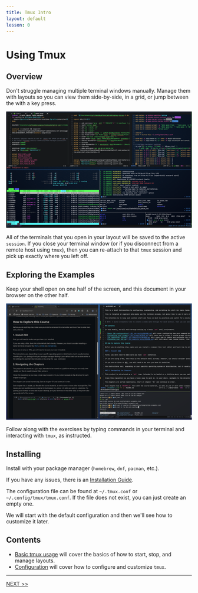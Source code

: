 ```yaml
---
title: Tmux Intro
layout: default
lesson: 0
---
```

# Using Tmux

## Overview

Don't struggle managing multiple terminal windows manually. Manage them with layouts so you can view them side-by-side, in a grid, or jump between the with a key press.

![image](./images/tmux.png)

All of the terminals that you open in your layout will be saved to the active `session`. If you close your terminal window (or if you disconnect from a remote host using `tmux`), then you can re-attach to that `tmux` session and pick up exactly where you left off.

## Exploring the Examples

Keep your shell open on one half of the screen, and this document in your browser on the other half.

![image](../img/side-by-side.png)

Follow along with the exercises by typing commands in your terminal and interacting with `tmux`, as instructed.

## Installing

Install with your package manager (`homebrew`, `dnf`, `pacman`, etc.).

If you have any issues, there is an [Installation Guide](https://github.com/tmux/tmux/wiki/Installing).

The configuration file can be found at `~/.tmux.conf` or `~/.config/tmux/tmux.conf`. If the file does not exist, you can just create an empty one.

We will start with the default configuration and then we'll see how to customize it later.


## Contents

- [Basic tmux usage](./01_basic-usage) will cover the basics of how to start, stop, and manage layouts.
- [Configuration](./02_configuration) will cover how to configure and customize `tmux`.

---

[NEXT >>](./01_basic-usage)
